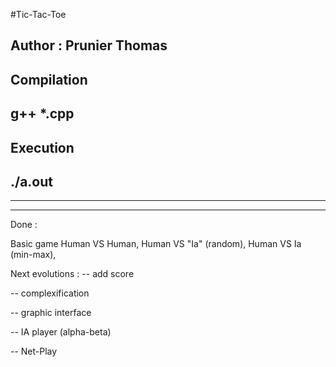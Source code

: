 #Tic-Tac-Toe


Author : Prunier Thomas
--------------------------------------------------
Compilation
-----
g++ *.cpp
--------------------------------------------------
Execution
----
./a.out
--------------------------------------
--------------------------------------
--------------------------------------
Done :

Basic game
Human VS Human,
Human VS "Ia" (random),
Human VS  Ia  (min-max),



Next evolutions :
-- add score

-- complexification

-- graphic interface

-- IA player (alpha-beta)

-- Net-Play
